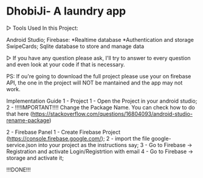 # DhobiJi- A laundry app

▷ Tools Used In this Project:

Android Studio;
Firebase: *Realtime database *Authentication and storage
SwipeCards; 
Sqlite database to store and manage data

▷ If you have any question please ask, I'll try to answer to every question and even look at your code if that is necessary.

PS: If ou're going to download the full project please use your on firebase API, the one in the project will NOT be mantained and the app may not work.

Implementation Guide
1 - Project
1 - Open the Project in your android studio;
2 - !!!!IMPORTANT!!!! Change the Package Name. You can check how to do that here (https://stackoverflow.com/questions/16804093/android-studio-rename-package)

2 - Firebase Panel
1 - Create Firebase Project (https://console.firebase.google.com/);
2 - import the file google-service.json into your project as the instructions say;
3 - Go to Firebase -> Registration and activate Login/Registrtion with email
4 - Go to Firebase -> storage and activate it;

!!!DONE!!!
